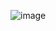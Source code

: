 ![image](https://user-images.githubusercontent.com/67383465/112430717-8a366a00-8d64-11eb-9db9-e196520c08e1.png)
